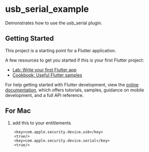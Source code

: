 # usb_serial_example

Demonstrates how to use the usb_serial plugin.

## Getting Started

This project is a starting point for a Flutter application.

A few resources to get you started if this is your first Flutter project:

- [Lab: Write your first Flutter app](https://docs.flutter.dev/get-started/codelab)
- [Cookbook: Useful Flutter samples](https://docs.flutter.dev/cookbook)

For help getting started with Flutter development, view the
[online documentation](https://docs.flutter.dev/), which offers tutorials,
samples, guidance on mobile development, and a full API reference.

## For Mac

1. add this to your entitlements 
```
	<key>com.apple.security.device.usb</key>
	<true/>
	<key>com.apple.security.device.serial</key>
	<true/>
```
